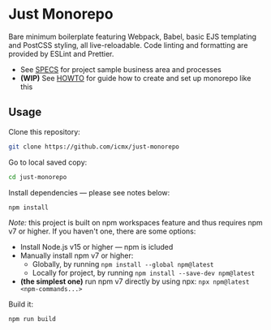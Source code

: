 # Just Monorepo

Bare minimum boilerplate featuring Webpack, Babel, basic EJS templating and PostCSS styling, all live-reloadable. Code linting and formatting are provided by ESLint and Prettier.

  - See [SPECS](SPECS.md) for project sample business area and processes
  - **(WIP)** See [HOWTO](HOWTO.md) for guide how to create and set up monorepo like this

## Usage

Clone this repository:

```sh
git clone https://github.com/icmx/just-monorepo
```

Go to local saved copy:

```sh
cd just-monorepo
```

Install dependencies — please see notes below:

```sh
npm install
```

*Note:* this project is built on npm workspaces feature and thus requires npm v7 or higher. If you haven't one, there are some options:

  - Install Node.js v15 or higher — npm is icluded
  - Manually install npm v7 or higher:
    - Globally, by running `npm install --global npm@latest`
    - Locally for project, by running `npm install --save-dev npm@latest`
  - **(the simplest one)** run npm v7 directly by using npx: `npx npm@latest <npm-commands...>`

Build it:

```sh
npm run build
```
